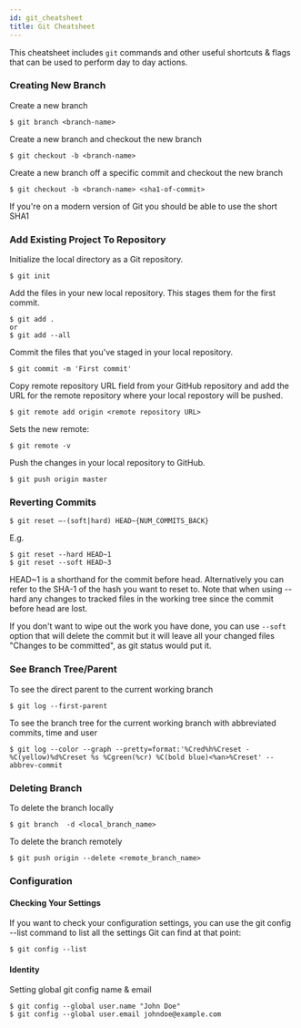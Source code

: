 ```yaml
---
id: git_cheatsheet
title: Git Cheatsheet
---
```


This cheatsheet includes `git` commands and other useful shortcuts & flags that can be used to perform day to day actions.

### Creating New Branch
Create a new branch
```
$ git branch <branch-name>
```

Create a new branch and checkout the new branch
```
$ git checkout -b <branch-name>
```

Create a new branch off a specific commit and checkout the new branch
```
$ git checkout -b <branch-name> <sha1-of-commit>
```
If you're on a modern version of Git you should be able to use the short SHA1

### Add Existing Project To Repository
Initialize the local directory as a Git repository.
```
$ git init
```

Add the files in your new local repository. This stages them for the first commit.
```
$ git add .
or
$ git add --all
```

Commit the files that you've staged in your local repository.
```
$ git commit -m 'First commit'
```

Copy remote repository URL field from your GitHub repository and add the URL for the remote repository where your local repostory will be pushed.
```
$ git remote add origin <remote repository URL>
```

Sets the new remote:
```
$ git remote -v
```

Push the changes in your local repository to GitHub.
```
$ git push origin master
```


### Reverting Commits
`$ git reset —-(soft|hard) HEAD~{NUM_COMMITS_BACK}`

E.g.
```
$ git reset --hard HEAD~1
$ git reset --soft HEAD~3
```

HEAD~1 is a shorthand for the commit before head. Alternatively you can refer to the SHA-1 of the hash you want to reset to. Note that when using --hard any changes to tracked files in the working tree since the commit before head are lost.

If you don't want to wipe out the work you have done, you can use `--soft` option that will delete the commit but it will leave all your changed files "Changes to be committed", as git status would put it.

### See Branch Tree/Parent
To see the direct parent to the current working branch
```
$ git log --first-parent
```

To see the branch tree for the current working branch with abbreviated commits, time and user
```
$ git log --color --graph --pretty=format:'%Cred%h%Creset -%C(yellow)%d%Creset %s %Cgreen(%cr) %C(bold blue)<%an>%Creset' --abbrev-commit
```

### Deleting Branch
To delete the branch locally
```
$ git branch  -d <local_branch_name>
```

To delete the branch remotely
```
$ git push origin --delete <remote_branch_name>
```


### Configuration
#### Checking Your Settings
If you want to check your configuration settings, you can use the git config --list command to list all the settings Git can find at that point:
```
$ git config --list
```

#### Identity
Setting global git config name & email
```
$ git config --global user.name "John Doe"
$ git config --global user.email johndoe@example.com
```